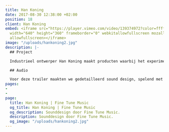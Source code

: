 ```yaml
---
title: Han Koning
date: 2017-08-30 12:38:00 +02:00
position: 18
client: Han Koning
embed: <iframe src="https://player.vimeo.com/video/139374972?color=ffffff&title=0&byline=0&portrait=0"
  width="640" height="360" frameborder="0" webkitallowfullscreen mozallowfullscreen
  allowfullscreen></iframe>
image: "/uploads/hankoning2.jpg"
description: |-
  ## Project

  Industrieel ontwerper Han Koning maakt producten waarbij het experiment met materiaal en vorm voorop staat. Regisseur Joshua Maldonado legde zijn manier van werken vast in deze video.

  ## Audio

  Voor deze trailer maakten we gedetailleerd sound design, spelend met contrast en verschillende geluidstexturen, om de impact van het beeld te versterken.
pages:
- 
- 
page:
  title: Han Koning | Fine Tune Music
  og_title: Han Koning | Fine Tune Music
  og_description: Sounddesign door Fine Tune Music.
  description: Sounddesign door Fine Tune Music.
  og_image: "/uploads/hankoning2.jpg"
---
```



